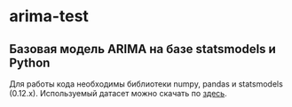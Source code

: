 # arima-test
## Базовая модель ARIMA на базе statsmodels и Python
Для работы кода необходимы библиотеки numpy, pandas и statsmodels (0.12.x).
Используемый датасет можно скачать по [здесь](https://www.cer-rec.gc.ca/open/imports-exports/crude-oil-exports-by-type-monthly.csv).
